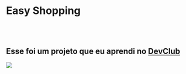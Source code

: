 <h1>Easy Shopping</h1>
<br>
<br>
<h2>Esse foi um projeto que eu aprendi no <a href="https://rodolfomori.com.br/devclub">DevClub</a></h2>

<img src="https://github.com/hosanareis/Easy-shopping./blob/main/Captura%20de%20tela%202024-08-15%20214625.png?raw=true"/>



